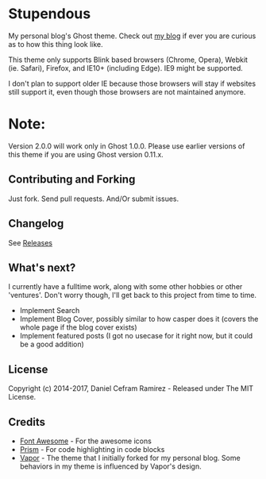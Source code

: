 # Stupendous

My personal blog's Ghost theme. Check out [my blog](http://dcefram.com) if ever you are curious as to
how this thing look like.

This theme only supports Blink based browsers (Chrome, Opera), Webkit (ie. Safari), Firefox, and IE10+ (including Edge). IE9 might be supported.

I don't plan to support older IE because those browsers will stay if websites still support it, even though those browsers are not maintained anymore.

# Note:
Version 2.0.0 will work only in Ghost 1.0.0. Please use earlier versions of this theme if you are using Ghost version 0.11.x.

## Contributing and Forking

Just fork. Send pull requests. And/Or submit issues.

## Changelog

See [Releases](https://github.com/dcefram/stupendous/releases)

## What's next?

I currently have a fulltime work, along with some other hobbies or other
'ventures'. Don't worry though, I'll get back to this project from time to time.

- Implement Search
- Implement Blog Cover, possibly similar to how casper does it (covers the whole page if the blog cover exists)
- Implement featured posts (I got no usecase for it right now, but it could be a good addition)

## License
Copyright (c) 2014-2017, Daniel Cefram Ramirez - Released under The MIT License.

## Credits

- [Font Awesome](http://fontawesome.io/) - For the awesome icons
- [Prism](http://prismjs.com/) - For code highlighting in code blocks
- [Vapor](https://github.com/sethlilly/Vapor) - The theme that I initially forked for my personal blog. Some behaviors in my theme is influenced by Vapor's design.